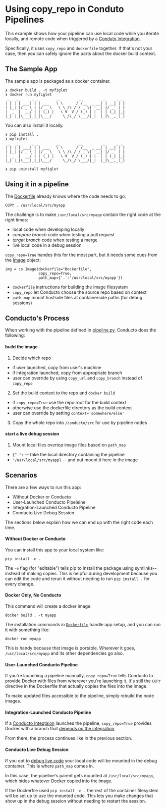 # Using copy_repo in Conduto Pipelines

This example shows how your pipeline can use local code while you iterate locally, and remote code when triggered by a [Conduto Integration](https://conducto.com/docs/integrations).

Specifically, it uses `copy_repo` and `dockerfile` together.
If that's not your case, then you can safely ignore the parts about the docker build context.

## The Sample App

The sample app is packaged as a docker container.

    ❯ docker build . -t myfiglet
    ❯ docker run myfiglet
     _   _      _ _        __        __         _     _ _
    | | | | ___| | | ___   \ \      / /__  _ __| | __| | |
    | |_| |/ _ \ | |/ _ \   \ \ /\ / / _ \| '__| |/ _` | |
    |  _  |  __/ | | (_) |   \ V  V / (_) | |  | | (_| |_|
    |_| |_|\___|_|_|\___/     \_/\_/ \___/|_|  |_|\__,_(_)

You can also install it locally.

    ❯ pip install .
    ❯ myfiglet
     _   _      _ _        __        __         _     _ _
    | | | | ___| | | ___   \ \      / /__  _ __| | __| | |
    | |_| |/ _ \ | |/ _ \   \ \ /\ / / _ \| '__| |/ _` | |
    |  _  |  __/ | | (_) |   \ V  V / (_) | |  | | (_| |_|
    |_| |_|\___|_|_|\___/     \_/\_/ \___/|_|  |_|\__,_(_)

    ❯ pip uninstall myfiglet

## Using it in a pipeline

The [Dockerfile](./Dockerfile) already knows where the code needs to go:

```
COPY . /usr/local/src/myapp
```

The challenge is to make `/usr/local/src/myapp` contain the right code at the right times:

- local code when developing locally
- *compare branch* code when testing a pull request
- *target branch* code when testing a merge
- live local code in a debug session

`copy_repo=True` handes this for the most part, but it needs some cues from the [Image](https://conducto.com/docs/basics/images) object:

```
img = co.Image(dockerfile="Dockerfile",
               copy_repo=True,
               path_map={'.':'/usr/local/src/myapp'})
```

- `dockerfile` instructions for building the image filesystem
- `copy_repo` let Conducto choose the source repo based on context
- `path_map` mount hostside files at containerside paths (for debug sessions)

## Conducto's Process

When working with the pipeline defined in [pipeline.py](./pipeline.py), Conducto does the following:

#### build the image

1. Decide which repo
 - if user launched, copy from user's machine
 - if integration launched, copy from appropriate branch
 - user can override by using `copy_url` and `copy_branch` instead of `copy_repo`

2. Set the build context to the repo and `docker build`
 - if `copy_repo=True` use the repo root for the build context
 - otherwise use the dockerfile directory as the build context
 - user can override by setting `context='somewhere/else'`

3. Copy the whole repo into `/conducto/src` for use by pipeline nodes

#### start a live debug session

1. Mount local files overtop image files based on `path_map`
 - `{".":` -- take the local directory containing the pipeline
 - `"/usr/local/src/myapp}` -- and put mount it here in the image

## Scenarios

There are a few ways to run this app:

 - Without Docker or Conducto
 - User-Launched Conducto Pipeleine
 - Integration-Launched Conducto Pipeline
 - Conducto Live Debug Session

The sections below explain how we can end up with the right code each time.

#### Without Docker or Conducto

You can install this app to your local system like:
```
pip install -e .
```

The `-e` flag (for "editable") tells pip to install the package using symlinks--instead of making copies.
This is helpful during development because you can edit the code and rerun it without needing to run `pip install .` for every change.


#### Docker Only, No Conducto

This command will create a docker image:

```
docker build . -t myapp
```

The installation commands in [`Dockerfile`](./Dockerfile) handle app setup, and you can run it with something like:

```
docker run myapp
```

This is handy because that image is portable.
Wherever it goes, `/usr/local/src/myapp` and its other dependencies go also.

#### User-Launched Conducto Pipeline

If you're launching a pipeline manually, `copy_repo=True` tells Conducto to provide Docker with files from wherever you're launching it.
It's still the `COPY` directive in the Dockerfile that actually copies the files into the image.

To make updated files accessible to the pipeline, simply rebuild the node images.

#### Integration-Launched Conducto Pipeline

If a [Conducto Integtaion](https://www.conducto.com/docs/integrations) launches the pipeline, `copy_repo=True` provides Docker with a branch that [depends on the integration](https://www.conducto.com/docs/integrations/github#events-and-parameters).

From there, the process continues like in the previous section.

#### Conducto Live Debug Session

If you opt to [debug live code](https://www.conducto.com/docs/basics/debugging#debugging-live-code) your local code will be mounted in the debug container.
This is where `path_map` comes in.

In this case, the pipeline's parent  gets mounted at `/usr/local/src/myapp`, which hides whatever Docker copied into the image.

If the Dockerfile used `pip install -e .` the rest of the container filesystem will be set up to use the mounted code.
This lets you make changes that show up in the debug session without needing to restart the session.
